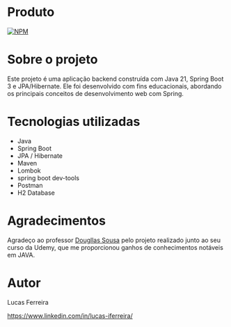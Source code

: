 # Produto
[![NPM](https://img.shields.io/npm/l/react)](https://github.com/Lucas-iferreira/produtos-api/blob/main/LICENSE) 

# Sobre o projeto

Este projeto é uma aplicação backend construída com Java 21, Spring Boot 3 e JPA/Hibernate. Ele foi desenvolvido com fins educacionais, abordando os principais conceitos de desenvolvimento web com Spring.

# Tecnologias utilizadas
- Java
- Spring Boot
- JPA / Hibernate
- Maven
- Lombok
- spring boot dev-tools
- Postman
- H2 Database


# Agradecimentos
Agradeço ao professor [Dougllas Sousa](https://www.linkedin.com/in/dougllasfps/) pelo projeto realizado junto ao seu curso da Udemy, que me proporcionou ganhos de conhecimentos notáveis em JAVA.

# Autor

Lucas Ferreira

https://www.linkedin.com/in/lucas-iferreira/
